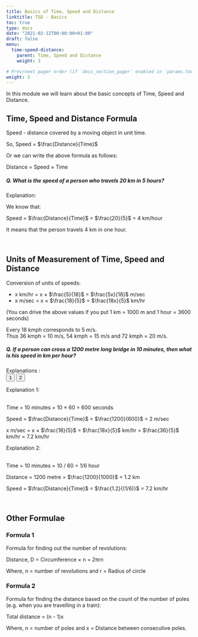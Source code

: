 ```yaml
---
title: Basics of Time, Speed and Distance
linktitle: TSD - Basics 
toc: true
type: docs
date: "2021-02-12T00:00:00+01:00"
draft: false
menu:
  time-speed-distance:
    parent: Time, Speed and Distance
    weight: 3

# Prev/next pager order (if `docs_section_pager` enabled in `params.toml`)
weight: 3
---
```


In this module we will learn about the basic concepts of Time, Speed and Distance.

## Time, Speed and Distance Formula

Speed - distance covered by a moving object in unit time.

So, Speed = $\frac{Distance}{Time}$

Or we can write the above formula as follows:

Distance = Speed × Time

##### Q. What is the speed of a person who travels 20 km in 5 hours?

Explanation:<br>
<div class="Exp">
We know that:

Speed = $\frac{Distance}{Time}$ = $\frac{20}{5}$ = 4 km/hour

It means that the person travels 4 km in one hour. 
</div> <br>


## Units of Measurement of Time, Speed and Distance

Conversion of units of speeds: <br>
* x km/hr = x × $\frac{5}{18}$ = $\frac{5x}{18}$ m/sec <br>
* x m/sec = x × $\frac{18}{5}$ = $\frac{18x}{5}$ km/hr

(You can drive the above values if you put 1 km = 1000 m and 1 hour = 3600 seconds)

Every 18 kmph corresponds to 5 m/s. <br>
Thus 36 kmph = 10 m/s, 54 kmph = 15 m/s and 72 kmph = 20 m/s.

##### Q. If a person can cross a 1200 metre long bridge in 10 minutes, then what is his speed in km per hour?

Explanations :<br>
<button class="mak-tablink tablink-group1 default-tab" onclick="openTab('1Exp-1', this, 'tablink-group1', 'tabcontent-group1')">1</button>
<button class="mak-tablink tablink-group1" onclick="openTab('1Exp-2', this, 'tablink-group1', 'tabcontent-group1')">2</button>

<div id="1Exp-1" class="Exp-1 mak-tabcontent tabcontent-group1">
Explanation 1: <br><br>

Time = 10 minutes = 10 × 60 = 600 seconds

Speed = $\frac{Distance}{Time}$ = $\frac{1200}{600}$ = 2 m/sec

x m/sec = x × $\frac{18}{5}$ = $\frac{18x}{5}$ km/hr = $\frac{36}{5}$ km/hr = 7.2 km/hr
</div>

<div id="1Exp-2" class="Exp-2 mak-tabcontent tabcontent-group1">
Explanation 2: <br><br>

Time = 10 minutes = 10 / 60 = 1/6 hour

Distance = 1200 metre = $\frac{1200}{1000}$ = 1.2 km

Speed = $\frac{Distance}{Time}$ = $\frac{1.2}{(1/6)}$ = 7.2 km/hr
</div><br>

## Other Formulae

### Formula 1

Formula for finding out the number of revolutions:

Distance, D = Circumference × n = 2πrn

Where, n = number of revolutions and r = Radius of circle

### Formula 2

Formula for finding the distance based on the count of the number of poles (e.g. when you are travelling in a train):

Total distance = (n - 1)x

Where, n = number of poles and x = Distance between consecutive poles.

